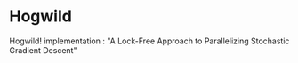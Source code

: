 # Hogwild
Hogwild! implementation : "A Lock-Free Approach to Parallelizing Stochastic Gradient Descent"
